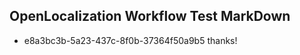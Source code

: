 ## OpenLocalization Workflow Test MarkDown

* e8a3bc3b-5a23-437c-8f0b-37364f50a9b5 
thanks!



<!--HONumber=Jan16_HO4-->

